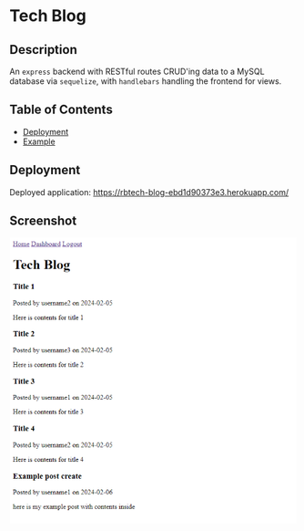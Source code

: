 # Tech Blog

## Description

An `express` backend with RESTful routes CRUD'ing data to a MySQL database via `sequelize`, with `handlebars` handling the frontend for views.

## Table of Contents

- [Deployment](#deployment)
- [Example](#sample)

## Deployment

Deployed application: https://rbtech-blog-ebd1d90373e3.herokuapp.com/

## Screenshot

![AppScreenshot](./assets/example1.png)
